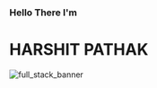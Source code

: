 <h3>Hello There 
I'm</h3> <h1>HARSHIT PATHAK</h1>


![full_stack_banner](https://user-images.githubusercontent.com/89193946/207621884-c2456aaf-4500-4507-a9c9-a8de9928f82a.png)
